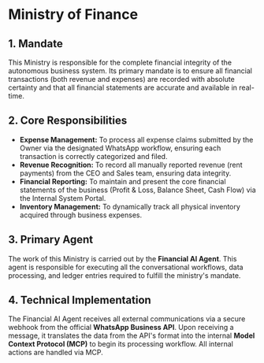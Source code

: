# Ministry of Finance

## 1. Mandate

This Ministry is responsible for the complete financial integrity of the autonomous business system. Its primary mandate is to ensure all financial transactions (both revenue and expenses) are recorded with absolute certainty and that all financial statements are accurate and available in real-time.

## 2. Core Responsibilities

- **Expense Management:** To process all expense claims submitted by the Owner via the designated WhatsApp workflow, ensuring each transaction is correctly categorized and filed.
- **Revenue Recognition:** To record all manually reported revenue (rent payments) from the CEO and Sales team, ensuring data integrity.
- **Financial Reporting:** To maintain and present the core financial statements of the business (Profit & Loss, Balance Sheet, Cash Flow) via the Internal System Portal.
- **Inventory Management:** To dynamically track all physical inventory acquired through business expenses.

## 3. Primary Agent

The work of this Ministry is carried out by the **Financial AI Agent**. This agent is responsible for executing all the conversational workflows, data processing, and ledger entries required to fulfill the ministry's mandate.

## 4. Technical Implementation

The Financial AI Agent receives all external communications via a secure webhook from the official **WhatsApp Business API**. Upon receiving a message, it translates the data from the API's format into the internal **Model Context Protocol (MCP)** to begin its processing workflow. All internal actions are handled via MCP.